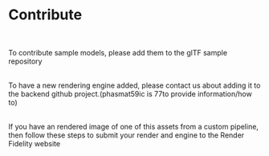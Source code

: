 <style>
  table {
    width: 100%;  /* Makes the table take full width */
    border-collapse: collapse; /* Removes extra spacing */
  }
  th, td {
    padding: 10px; /* Adds spacing inside cells */
    text-align: center; /* Centers text */
    border: 1px solid #ddd; /* Optional: Adds a border */
  }
</style>

# Contribute
<br>


To contribute sample models, please add them to the glTF sample repository
<br>
<br>

To have a new rendering engine added, please contact us about adding it to the backend github project.(phasmat59ic is 77to provide information/how to)
<br>
<br>

If you have an rendered image of one of this assets from a custom pipeline, then follow these steps to submit your render and engine to the Render Fidelity website
<br>
<br>
